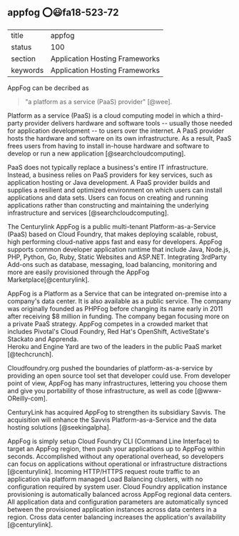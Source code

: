 ## appfog :o::smiley:fa18-523-72


|          |                                |
| -------- | ------------------------------ |
| title    | appfog                         | 
| status   | 100                             |
| section  | Application Hosting Frameworks |
| keywords | Application Hosting Frameworks |


AppFog can be decribed as 

> "a platform as a service (PaaS) provider"  [@wee]. 

Platform as a service (PaaS) is a cloud computing model in which a third-party
 provider delivers hardware and software tools -- usually those needed for 
 application development -- to users over the internet. A PaaS provider hosts 
 the hardware and software on its own infrastructure. As a result, PaaS frees 
 users from having to install in-house hardware and software to develop or run
 a new application [@searchcloudcomputing].

PaaS does not typically replace a business's entire IT infrastructure. Instead,
 a business relies on PaaS providers for key services, such as application 
 hosting or Java development. A PaaS provider builds and supplies a resilient
 and optimized environment on which users can install applications and data 
 sets. Users can focus on creating and running applications rather than 
 constructing and maintaining the underlying infrastructure and services
 [@searchcloudcomputing].

The Centurylink AppFog is a public multi-tenant Platform-as-a-Service (PaaS)
 based on Cloud Foundry, that makes deploying scalable, robust, high
performing cloud-native apps fast and easy for developers. AppFog supports 
common developer application runtime that include
Java, Node.js, PHP, Python, Go, Ruby, Static Websites and ASP.NET. Integrating
 3rdParty Add-ons such as database, messaging,
load balancing, monitoring and more are easily provisioned through the AppFog 
Marketplace[@centurylink].

AppFog is a Platform as a Service that can be integrated on-premise into a 
company's data center. It is also available as a public service. The company 
was originally founded as PHPFog before changing its name early in 2011 after
 receiving $8 million in funding.  The company began focusing more on a private
 PaaS strategy. AppFog competes in a crowded market that includes Pivotal's 
 Cloud Foundry, Red Hat's OpenShift, ActiveState's Stackato and Apprenda.  
 Heroku and Engine Yard are two of the leaders in the public PaaS market
 [@techcrunch].

Cloudfoundry.org pushed the boundaries of platform-as-a-service by providing 
an open source tool set that developer could use. From developer point of view,
AppFog has many infrastructures, lettering you choose them and give you 
portability of those infrastructure, as well as code [@www-OReilly-com].

CenturyLink  has acquired AppFog to strengthen its subsidiary Savvis. 
The acquisition will enhance the Savvis Platform-as-a-Service and the data 
hosting solutions [@seekingalpha].

AppFog is simply setup Cloud Foundry CLI (Command Line Interface) to target an
 AppFog region, then push your applications up to AppFog within
seconds. Accomplished without any operational overhead, so developers can focus
 on applications without operational or infrastructure
distractions [@centurylink].
Incoming HTTP/HTTPS request route traffic to an application via platform 
managed Load Balancing clusters, with no configuration
required by system user. Cloud Foundry application instance provisioning 
is automatically balanced across AppFog regional data centers. All application
 data and
configuration parameters are automatically synced between the provisioned 
application instances across data centers in a region. Cross
data center balancing increases the application's availability [@centurylink].
